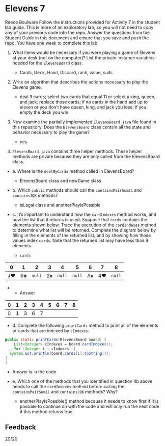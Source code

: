 # Elevens 7
Reece Boulware
Follow the instructions provided for Activity 7 in the student lab guide. This is more of an exploratory lab, so you will not need to copy any of your previous code into the repo. Answer the questions from the Student Guide in this document and ensure that you save and push the repo. You have one week to complete this lab.

1. What items would be necessary if you were playing a game of Elevens at your desk (not on the computer)? List the private instance variables needed for the `ElevensBoard` class.

    *  Cards, Deck, Hand, Discard, rank, value, suits

2. Write an algorithm that describes the actions necessary to play the Elevens game.

    * deal 9 cards; select two cards that equal 11 or select a king, queen, and jack; replace those cards; if no cards in the hand add up to eleven or you don't have queen, king, and jack you lose; if you empty the deck you win

3. Now examine the partially implemented `ElevensBoard.java` file found in this repository. Does the `ElevensBoard` class contain all the state and behavior necessary to play the game?

    * yes

4. `ElevensBoard.java` contains three helper methods. These helper methods are private because they are only called from the ElevensBoard class.

  * a. Where is the `dealMyCards` method called in ElevensBoard?

      * ElevensBoard class and newGame class

  * b. Which `public` methods should call the `containsPairSum11` and `containsJQK` methods?

      * isLegal class and anotherPlayIsPossible

  * c. It’s important to understand how the `cardIndexes` method works, and how the list that it returns is used. Suppose that `cards` contains the elements shown below. Trace the execution of the `cardIndexes` method to determine what list will be returned. Complete the diagram below by filling in the elements of the returned list, and by showing how those values index `cards`. Note that the returned list may have less than 9 elements.

    * `cards`

| 0  | 1  |  2   | 3  |  4   |  5   | 6  | 7  |  8   |
|:--:|:--:|:----:|:--:|:----:|:----:|:--:|:--:|:----:|
| J♥ | 6♣ |`null`| 2♠ |`null`|`null`| A♠ | 4♥ |`null`|

   *  * Answer

| 0  | 1  | 2  | 3  | 4  | 5  | 6  | 7  | 8  |
|:--:|:--:|:--:|:--:|:--:|:--:|:--:|:--:|:--:|
| 0  | 1  | 3  | 6  | 7 |    |    |    |    |

  * d. Complete the following `printCards` method to print all of the elements of cards that are indexed by `cIndexes`.
```java
public static printCards(ElevensBoard board) {
    List<Integer> cIndexes = board.cardIndexes();
    for (Integer i : cIndexes) {
  System.out.println(board.cards[i].toString());
}
}
```

  *  Answer is in the code

  * e. Which one of the methods that you identified in question 4b above needs to call the `cardIndexes` method before calling the `containsPairSum11` and `containsJQK` methods? Why?

      * anotherPlayIsPossible() method because it needs to know first if it is possible to continue on with the code and will only run the next code if this method returns true

## Feedback
20/20
